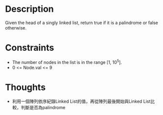 # Description

Given the head of a singly linked list, return true if it is a palindrome or false otherwise.

# Constraints

- The number of nodes in the list is in the range [1, 10<sup>5</sup>].
- 0 <= Node.val <= 9

# Thoughts

- 利用一個陣列依序紀錄Linked List的值，再從陣列最後開始與Linked List比較，判斷是否為palindrome

